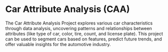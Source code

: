 # Car Attribute Analysis (CAA)

The Car Attribute Analysis Project explores various car characteristics through data analysis, uncovering patterns and relationships between attributes (like type of car, color, tire, count, and license plate). This project can be used to segment cars based on features, predict future trends, and offer valuable insights for the automotive industry.


